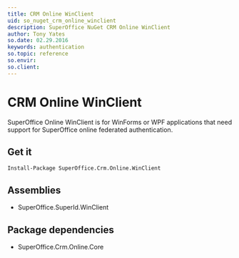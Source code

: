 ```yaml
---
title: CRM Online WinClient
uid: so_nuget_crm_online_winclient
description: SuperOffice NuGet CRM Online WinClient
author: Tony Yates
so.date: 02.29.2016
keywords: authentication
so.topic: reference
so.envir:
so.client:
---
```


# CRM Online WinClient

SuperOffice Online WinClient is for WinForms or WPF applications that need support for SuperOffice online federated authentication.

## Get it

`Install-Package SuperOffice.Crm.Online.WinClient`

## Assemblies

* SuperOffice.SuperId.WinClient

## Package dependencies

* SuperOffice.Crm.Online.Core
